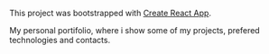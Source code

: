 This project was bootstrapped with [Create React App](https://github.com/facebook/create-react-app).

My personal portifolio, where i show some of my projects, prefered technologies and contacts.

